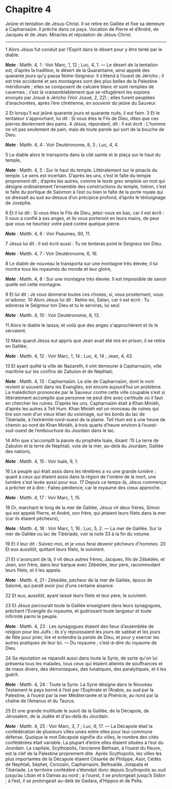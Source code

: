 # Chapitre 4

Jeûne et tentation de Jésus-Christ.
Il se retire en Galilée et fixe sa demeure à Capharnaüm.
Il prêche dans ce pays.
Vocation de Pierre et d’André, de Jacques et de Jean.
Miracles et réputation de Jésus-Christ.

***

1 Alors Jésus fut conduit par l'Esprit dans le désert pour y être tenté par le diable.

***Note*** :  Matth. 4, 1 : Voir Marc, 1, 12 ; Luc, 4, 1. ― Le désert de la tentation est, d’après la tradition, le désert de la Quarantaine, ainsi appelé des quarante jours qu’y passa Notre-Seigneur. Il s’étend à l’ouest de Jéricho ; il est très accidenté et ses montagnes sont des plus belles de la Palestine méridionale ; elles se composent de calcaire blanc et sont remplies de cavernes ; c’est là vraisemblablement que se réfugièrent les espions envoyés par Josué à Jéricho (Voir Josué, 2, 22) ; elles furent peuplées d’anachorètes, après l’ère chrétienne, en souvenir du jeûne du Sauveur.

2 Et lorsqu'il eut jeûné quarante jours et quarante nuits, il eut faim. 3 Et le tentateur s'approchant, lui dit : Si vous êtes le Fils de Dieu, dites que ces pierres deviennent des pains. 4 Jésus, répondant, dit : Il est écrit : L'homme ne vit pas seulement de pain, mais de toute parole qui sort de la bouche de Dieu.

***Note*** :  Matth. 4, 4 : Voir Deutéronome, 8, 3 ; Luc, 4, 4.

5 Le diable alors le transporta dans la cité sainte et le plaça sur le haut du temple,

***Note*** :  Matth. 4, 5 : Sur le haut du temple. Littéralement sur le pinacle du temple. Le sens est incertain. D’après les uns, c’est le faîte du temple proprement dit ; d’après les autres, comme le texte grec emploie un mot qui désigne ordinairement l’ensemble des constructions du temple, hiéron, c’est le faîte du portique de Salomon à l’est ou bien le faîte de la porte royale qui se dressait au sud au-dessus d’un précipice profond, d’après le témoignage de Josèphe.

6 Et il lui dit : Si vous êtes le Fils de Dieu, jetez-vous en bas, car il est écrit : Il vous a confié à ses anges, et ils vous porteront en leurs mains, de peur que vous ne heurtiez votre pied contre quelque pierre.

***Note*** :  Matth. 4, 6 : Voir Psaumes, 90, 11.

7 Jésus lui dit : Il est écrit aussi : Tu ne tenteras point le Seigneur ton Dieu.

***Note*** :  Matth. 4, 7 : Voir Deutéronome, 6, 16.

8 Le diable de nouveau le transporta sur une montagne très élevée; il lui montra tous les royaumes du monde et leur gloire,

***Note*** :  Matth. 4, 8 : Sur une montagne très élevée. Il est impossible de savoir quelle est cette montagne.

9 Et lui dit : Je vous donnerai toutes ces choses, si, vous prosternant, vous m'adorez. 10 Alors Jésus lui dit : Retire-toi, Satan, car il est écrit : Tu adoreras le Seigneur ton Dieu et tu le serviras, lui seul.

***Note*** :  Matth. 4, 10 : Voir Deutéronome, 6, 13.

11 Alors le diable le laissa; et voilà que des anges s'approchèrent et ils le servaient.


12 Mais quand Jésus eut appris que Jean avait été mis en prison, il se retira en Galilée;

***Note*** :  Matth. 4, 12 : Voir Marc, 1, 14 ; Luc, 4, 14 ; Jean, 4, 43.

13 Et ayant quitté la ville de Nazareth, il vint demeurer à Capharnaüm, ville maritime sur les confins de Zabulon et de Nephtali;

***Note*** :  Matth. 4, 13 : Capharnaüm. Le site de Capharnaüm, dont le nom revient si souvent dans les Evangiles, est encore aujourd’hui un problème. La malédiction prononcée par le Sauveur contre cette ville coupable s’est si littéralement accomplie que personne ne peut dire avec certitude où il faut en chercher les ruines. D’après les uns, Capharnaüm était à Khan Miniéh, d’après les autres à Tell Hum. Khan Miniéh est un monceau de ruines qui tire son nom d’un vieux khan du voisinage, sur les bords du lac de Tibériade, à l’extrémité nord-ouest de la plaine. Tell Hum est à une heure de chemin au nord de Khan Miniéh, à trois quarts d’heure environ à l’ouest-sud-ouest de l’embouchure du Jourdain dans le lac.

14 Afin que s'accomplît la parole du prophète Isaïe, disant :15 La terre de Zabulon et la terre de Nephtali, voie de la mer, au-delà du Jourdain, Galilée des nations,

***Note*** :  Matth. 4, 15 : Voir Isaïe, 9, 1.

16 Le peuple qui était assis dans les ténèbres a vu une grande lumière ; quant à ceux qui étaient assis dans la région de l'ombre de la mort, une lumière s'est levée aussi pour eux. 17 Depuis ce temps-là, Jésus commença à prêcher et à dire : Faites pénitence, car le royaume des cieux approche.

***Note*** :  Matth. 4, 17 : Voir Marc, 1, 15.


18 Or, marchant le long de la mer de Galilée, Jésus vit deux frères, Simon qui est appelé Pierre, et André, son frère, qui jetaient leurs filets dans la mer (car ils étaient pêcheurs),

***Note*** :  Matth. 4, 18 : Voir Marc, 1, 16 ; Luc, 5, 2. ― La mer de Galilée. Sur la mer de Galilée ou lac de Tibériade, voir la note 33 à la fin du volume.

19 Et il leur dit : Suivez-moi, et je vous ferai devenir pêcheurs d'hommes. 20 Et eux aussitôt, quittant leurs filets, le suivirent.

21 Et s'avançant de là, il vit deux autres frères, Jacques, fils de Zébédée, et Jean, son frère, dans leur barque avec Zébédée, leur père, racommodant leurs filets, et il les appela.

***Note*** :  Matth. 4, 21 : Zébédée, pécheur de la mer de Galilée, époux de Salomé, qui paraît avoir joui d’une certaine aisance.

22 Et eux, aussitôt, ayant laissé leurs filets et leur père, le suivirent.


23 Et Jésus parcourait toute la Galilée enseignant dans leurs synagogues, prêchant l'Evangile du royaume, et guérissant toute langueur et toute infirmité parmi le peuple.

***Note*** :  Matth. 4, 23 : Les synagogues étaient des lieux d’assemblée de religion pour les Juifs ; ils s’y réjouissaient les jours de sabbat et les jours de fête pour prier, lire et entendre la parole de Dieu, et pour y exercer les autres pratiques de leur loi. ― Du royaume ; c’est-à-dire du royaume de Dieu.

24 Sa réputation se répandit aussi dans toute la Syrie, de sorte qu'on lui présenta tous les malades, tous ceux qui étaient atteints de souffrances et de maux divers, des démoniaques, des lunatiques, des paralytiques, et il les guérit.

***Note*** :  Matth. 4, 24 : Toute la Syrie. La Syrie désigne dans le Nouveau Testament le pays borné à l’est par l’Euphrate et l’Arabie, au sud par la Palestine, à l’ouest par la mer Méditerranée et la Phénicie, au nord par la chaîne de l’Amanus et du Taurus.

25 Et une grande multitude le suivit de la Galilée, de la Décapole, de Jérusalem, de la Judée et d'au-delà du Jourdain.

***Note*** :  Matth. 4, 25 : Voir Marc, 3, 7 ; Luc, 6, 17. ― La Décapole était la confédération de plusieurs villes unies entre elles pour leur commune défense. Quoique le mot Décapole signifie dix villes, le nombre des cités confédérées était variable. La plupart d’entre elles étaient situées à l’est du Jourdain. La capitale, Scythopolis, l’ancienne Bethsan, à l’ouest du fleuve, est la clef de la Palestine proprement dite. Après Scythopolis, les villes les plus importantes de la Décapole étaient Césarée de Philippe, Asor, Cédès de Nephtali, Séphet, Corozaïn, Capharnaüm, Bethsaïde, Jotapata et Tibériade. Le territoire confédéré s’étendait donc depuis Scythopolis au sud jusqu’au Liban et à Damas au nord ; à l’ouest, il se prolongeait jusqu’à Sidon ; à l’est, il se prolongeait au-delà de Gadara, d’Hippos et de Pella.

